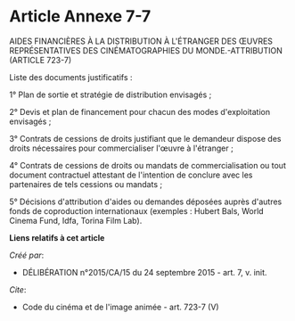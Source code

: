 # Article Annexe 7-7

AIDES FINANCIÈRES À LA DISTRIBUTION À L'ÉTRANGER DES ŒUVRES REPRÉSENTATIVES DES CINÉMATOGRAPHIES DU MONDE.-ATTRIBUTION
(ARTICLE 723-7) 

Liste des documents justificatifs : 

1° Plan de sortie et stratégie de distribution envisagés ; 

2° Devis et plan de financement pour chacun des modes d'exploitation envisagés ; 

3° Contrats de cessions de droits justifiant que le demandeur dispose des droits nécessaires pour commercialiser l'œuvre à
l'étranger ; 

4° Contrats de cessions de droits ou mandats de commercialisation ou tout document contractuel attestant de l'intention de
conclure avec les partenaires de tels cessions ou mandats ; 

5° Décisions d'attribution d'aides ou demandes déposées auprès d'autres fonds de coproduction internationaux (exemples :
Hubert Bals, World Cinema Fund, Idfa, Torina Film Lab).

**Liens relatifs à cet article**

_Créé par_:

  - DÉLIBÉRATION n°2015/CA/15 du 24 septembre 2015 - art. 7, v. init.

_Cite_:

  - Code du cinéma et de l'image animée - art. 723-7 (V)
